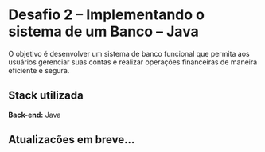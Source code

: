 
# Desafio 2 – Implementando o sistema de um Banco – Java

O objetivo é desenvolver um sistema de banco funcional que permita aos usuários gerenciar suas contas e realizar operações financeiras de maneira eficiente e segura.

## Stack utilizada

**Back-end:** Java


## Atualizacões em breve...
